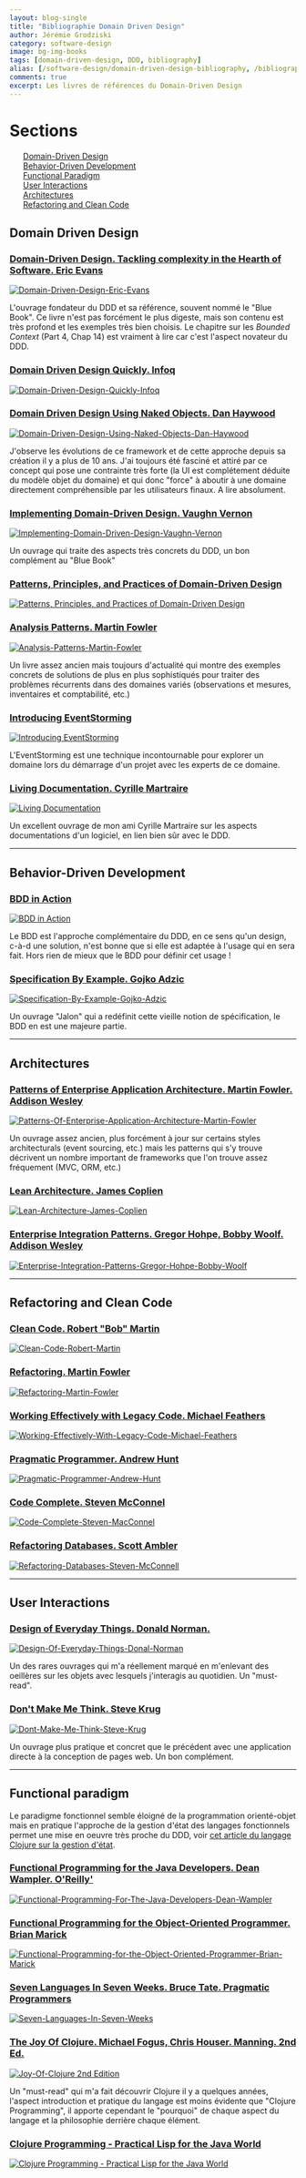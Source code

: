 ```yaml
---
layout: blog-single
title: "Bibliographie Domain Driven Design"
author: Jérémie Grodziski
category: software-design
image: bg-img-books
tags: [domain-driven-design, DDD, bibliography]
alias: [/software-design/domain-driven-design-bibliography, /bibliography]
comments: true
excerpt: Les livres de références du Domain-Driven Design
---
```


# Sections

<div class="maruku_toc">
    <ul style="list-style: none;">
        <li>
            <a href="#domain_driven_design">Domain-Driven Design</a>
        </li>
        <li>
            <a href="#bdd">Behavior-Driven Development</a>
        </li>
        <li>
            <a href="#other_paradigms_fp_logical_">Functional Paradigm</a>
        </li>
        <li>
            <a href="#user_interactions">User Interactions</a>
        </li>
        <li>
            <a href="#architectures">Architectures</a>
        </li>
        <li>
            <a href="#refactoring_and_clean_code">Refactoring and Clean Code</a>
        </li>
    </ul>
</div>

## <a name="domain_driven_design"></a>Domain Driven Design

### [Domain-Driven Design. Tackling complexity in the Hearth of Software. Eric Evans](http://www.amazon.fr/gp/product/0321125215/ref=as_li_tf_tl?ie=UTF8&amp;tag=wwwgrodziskic-21&amp;linkCode=as2&amp;camp=1642&amp;creative=6746&amp;creativeASIN=0321125215)
[![Domain-Driven-Design-Eric-Evans](/img/books/Domain-Driven-Design-Eric-Evans.png)](http://www.amazon.fr/gp/product/0321125215/ref=as_li_tf_tl?ie=UTF8&amp;tag=wwwgrodziskic-21&amp;linkCode=as2&amp;camp=1642&amp;creative=6746&amp;creativeASIN=0321125215)

L'ouvrage fondateur du DDD et sa référence, souvent nommé le "Blue Book". Ce livre n'est pas forcément le plus digeste, mais son contenu est très profond et les exemples très bien choisis. Le chapitre sur les _Bounded Context_ (Part 4, Chap 14) est vraiment à lire car c'est l'aspect novateur du DDD.

### [Domain Driven Design Quickly. Infoq](http://www.infoq.com/minibooks/domain-driven-design-quickly)
[![Domain-Driven-Design-Quickly-Infoq](/img/books/Domain-Driven-Design-Quickly-Infoq.png)](http://www.infoq.com/minibooks/domain-driven-design-quickly)

### [Domain Driven Design Using Naked Objects. Dan Haywood](http://www.amazon.fr/gp/product/1934356441/ref=as_li_tf_tl?ie=UTF8&amp;tag=wwwgrodziskic-21&amp;linkCode=as2&amp;camp=1642&amp;creative=6746&amp;creativeASIN=1934356441)
[![Domain-Driven-Design-Using-Naked-Objects-Dan-Haywood](/img/books/Domain-Driven-Design-Using-Naked-Objects-Dan-Haywood.png)](http://www.amazon.fr/gp/product/1934356441/ref=as_li_tf_tl?ie=UTF8&amp;tag=wwwgrodziskic-21&amp;linkCode=as2&amp;camp=1642&amp;creative=6746&amp;creativeASIN=1934356441)

J'observe les évolutions de ce framework et de cette approche depuis sa création il y a plus de 10 ans. J'ai toujours été fasciné et attiré par ce concept qui pose une contrainte très forte (la UI est complétement déduite du modèle objet du domaine) et qui donc "force" à aboutir à une domaine directement compréhensible par les utilisateurs finaux. A lire absolument.

### [Implementing Domain-Driven Design. Vaughn Vernon](http://www.amazon.com/Implementing-Domain-Driven-Design-Vaughn-Vernon/dp/0321834577)
[![Implementing-Domain-Driven-Design-Vaughn-Vernon](/img/books/Implementing-Domain-Driven-Design-Vaughn-Vernon.png)](http://www.amazon.com/Implementing-Domain-Driven-Design-Vaughn-Vernon/dp/0321834577)

Un ouvrage qui traite des aspects très concrets du DDD, un bon complément au "Blue Book"

### [Patterns, Principles, and Practices of Domain-Driven Design](http://www.wrox.com/WileyCDA/WroxTitle/Patterns-Principles-and-Practices-of-Domain-Driven-Design.productCd-1118714709.html)
[![Patterns, Principles, and Practices of Domain-Driven Design](/img/books/patterns-principles-practices-of-domain-driven-design.png)](http://www.wrox.com/WileyCDA/WroxTitle/Patterns-Principles-and-Practices-of-Domain-Driven-Design.productCd-1118714709.html)

### [Analysis Patterns. Martin Fowler](http://www.amazon.fr/gp/product/0201895420/ref=as_li_qf_sp_asin_il_tl?ie=UTF8&amp;tag=wwwgrodziskic-21&amp;linkCode=as2&amp;camp=1642&amp;creative=6746&amp;creativeASIN=0201895420)		
[![Analysis-Patterns-Martin-Fowler](/img/books/Analysis-Patterns-Martin-Fowler.png)](http://www.amazon.fr/gp/product/0201895420/ref=as_li_qf_sp_asin_il_tl?ie=UTF8&amp;tag=wwwgrodziskic-21&amp;linkCode=as2&amp;camp=1642&amp;creative=6746&amp;creativeASIN=0201895420)

Un livre assez ancien mais toujours d'actualité qui montre des exemples concrets de solutions de plus en plus sophistiqués pour traiter des problèmes récurrents dans des domaines variés (observations et mesures, inventaires et comptabilité, etc.)

### [Introducing EventStorming](https://leanpub.com/introducing_eventstorming)
[![Introducing EventStorming](/img/books/introducing-event-storming-alberto-brandolini.png)](https://leanpub.com/introducing_eventstorming)

L'EventStorming est une technique incontournable pour explorer un domaine lors du démarrage d'un projet avec les experts de ce domaine.

### [Living Documentation. Cyrille Martraire](https://leanpub.com/livingdocumentation)
[![Living Documentation](/img/books/living-documentation-cyrille-martraire.png)](https://leanpub.com/livingdocumentation)

Un excellent ouvrage de mon ami Cyrille Martraire sur les aspects documentations d'un logiciel, en lien bien sûr avec le DDD.

* * *

## <a name="bdd"></a>Behavior-Driven Development

### [BDD in Action](https://www.manning.com/books/bdd-in-action)
[![BDD in Action](/img/books/bdd-in-action-john-ferguson-smart.png)](https://www.manning.com/books/bdd-in-action)

Le BDD est l'approche complémentaire du DDD, en ce sens qu'un design, c-à-d une solution, n'est bonne que si elle est adaptée à l'usage qui en sera fait. Hors rien de mieux que le BDD pour définir cet usage !


### [Specification By Example. Gojko Adzic](http://www.amazon.fr/gp/product/1617290084/ref=as_li_tf_tl?ie=UTF8&amp;tag=wwwgrodziskic-21&amp;linkCode=as2&amp;camp=1642&amp;creative=6746&amp;creativeASIN=1617290084)
[![Specification-By-Example-Gojko-Adzic](/img/books/Specification-By-Example-Gojko-Adzic.png)](http://www.amazon.fr/gp/product/1617290084/ref=as_li_tf_tl?ie=UTF8&amp;tag=wwwgrodziskic-21&amp;linkCode=as2&amp;camp=1642&amp;creative=6746&amp;creativeASIN=1617290084)

Un ouvrage "Jalon" qui a redéfinit cette vieille notion de spécification, le BDD en est une majeure partie.

* * *

## <a name="architectures"></a>Architectures

### [Patterns of Enterprise Application Architecture. Martin Fowler. Addison Wesley](http://www.amazon.fr/gp/product/0321127420/ref=as_li_tf_tl?ie=UTF8&amp;tag=wwwgrodziskic-21&amp;linkCode=as2&amp;camp=1642&amp;creative=6746&amp;creativeASIN=0321127420)
[![Patterns-Of-Enterprise-Application-Architecture-Martin-Fowler](/img/books/Patterns-Of-Enterprise-Application-Architecture-Martin-Fowler.png)](http://www.amazon.fr/gp/product/0321127420/ref=as_li_tf_tl?ie=UTF8&amp;tag=wwwgrodziskic-21&amp;linkCode=as2&amp;camp=1642&amp;creative=6746&amp;creativeASIN=0321127420)

Un ouvrage assez ancien, plus forcément à jour sur certains styles architecturals (event sourcing, etc.) mais les patterns qui s'y trouve décrivent un nombre important de frameworks que l'on trouve assez fréquement (MVC, ORM, etc.)

### [Lean Architecture. James Coplien](http://www.amazon.fr/gp/product/0470684208/ref=as_li_tf_tl?ie=UTF8&amp;tag=wwwgrodziskic-21&amp;linkCode=as2&amp;camp=1642&amp;creative=6746&amp;creativeASIN=0470684208)
[![Lean-Architecture-James-Coplien](/img/books/Lean-Architecture-James-Coplien.png)](http://www.amazon.fr/gp/product/0470684208/ref=as_li_tf_tl?ie=UTF8&amp;tag=wwwgrodziskic-21&amp;linkCode=as2&amp;camp=1642&amp;creative=6746&amp;creativeASIN=0470684208)

### [Enterprise Integration Patterns. Gregor Hohpe, Bobby Woolf. Addison Wesley](http://www.amazon.fr/gp/product/0321200683/ref=as_li_tf_tl?ie=UTF8&amp;tag=wwwgrodziskic-21&amp;linkCode=as2&amp;camp=1642&amp;creative=6746&amp;creativeASIN=0321200683)
[![Enterprise-Integration-Patterns-Gregor-Hohpe-Bobby-Woolf](/img/books/Enterprise-Integration-Patterns-Gregor-Hohpe-Bobby-Woolf.png)](http://www.amazon.fr/gp/product/0321200683/ref=as_li_tf_tl?ie=UTF8&amp;tag=wwwgrodziskic-21&amp;linkCode=as2&amp;camp=1642&amp;creative=6746&amp;creativeASIN=0321200683)

* * * 

## <a name="refactoring_and_clean_code"></a>Refactoring and Clean Code

### [Clean Code. Robert "Bob" Martin](http://www.amazon.fr/Clean-Code-Handbook-Software-Craftsmanship/dp/0132350882)
[![Clean-Code-Robert-Martin](/img/books/Clean-Code-Robert-Martin.png)](http://www.amazon.fr/Clean-Code-Handbook-Software-Craftsmanship/dp/0132350882)

### [Refactoring. Martin Fowler](http://www.amazon.fr/Refactoring-Improving-Design-Existing-Code/dp/0201485672)
[![Refactoring-Martin-Fowler](/img/books/Refactoring-Martin-Fowler.png)](http://www.amazon.fr/Refactoring-Improving-Design-Existing-Code/dp/0201485672)

### [Working Effectively with Legacy Code. Michael Feathers](http://www.amazon.fr/Working-Effectively-Legacy-Michael-Feathers/dp/0131177052)
[![Working-Effectively-With-Legacy-Code-Michael-Feathers](/img/books/Working-Effectively-With-Legacy-Code-Michael-Feathers.png)](http://www.amazon.fr/Working-Effectively-Legacy-Michael-Feathers/dp/0131177052)

### [Pragmatic Programmer. Andrew Hunt](http://www.amazon.fr/Pragmatic-programmer-journeyman-Andrew-Hunt/dp/020161622X)
[![Pragmatic-Programmer-Andrew-Hunt](/img/books/Pragmatic-Programmer-Andrew-Hunt.png)](http://www.amazon.fr/Pragmatic-programmer-journeyman-Andrew-Hunt/dp/020161622X)

### [Code Complete. Steven McConnel](http://www.amazon.fr/Code-Complete-Steven-C-McConnell/dp/0735619670)
[![Code-Complete-Steven-MacConnel](/img/books/Code-Complete-Steven-MacConnel.png)](http://www.amazon.fr/Code-Complete-Steven-C-McConnell/dp/0735619670)

### [Refactoring Databases. Scott Ambler](http://www.amazon.fr/gp/product/0321774515/ref=as_li_tf_tl?ie=UTF8&amp;tag=wwwgrodziskic-21&amp;linkCode=as2&amp;camp=1642&amp;creative=6746&amp;creativeASIN=0321774515)
[![Refactoring-Databases-Steven-McConnell](/img/books/Refactoring-Databases-Steven-McConnell.png)](http://www.amazon.fr/gp/product/0321774515/ref=as_li_tf_tl?ie=UTF8&amp;tag=wwwgrodziskic-21&amp;linkCode=as2&amp;camp=1642&amp;creative=6746&amp;creativeASIN=0321774515)


* * *


## <a name="user_interactions"></a>User Interactions

### [Design of Everyday Things. Donald Norman.](http://www.amazon.com/Design-Everyday-Things-Donald-Norman/dp/0465067107)
[![Design-Of-Everyday-Things-Donal-Norman](/img/books/Design-Of-Everyday-Things-Donal-Norman.png)](http://www.amazon.com/Design-Everyday-Things-Donald-Norman/dp/0465067107)

Un des rares ouvrages qui m'a réellement marqué en m'enlevant des oeillères  sur les objets avec lesquels j'interagis au quotidien. Un "must-read".

### [Don't Make Me Think. Steve Krug](http://www.amazon.com/Dont-Make-Me-Think-Usability/dp/0321344758/ref=pd_bxgy_b_img_z)
[![Dont-Make-Me-Think-Steve-Krug](/img/books/Dont-Make-Me-Think-Steve-Krug.png)](http://www.amazon.com/Dont-Make-Me-Think-Usability/dp/0321344758/ref=pd_bxgy_b_img_z)

Un ouvrage plus pratique et concret que le précédent avec une application directe à la conception de pages web. Un bon complément.


* * * 


## <a name="other_paradigms_fp_logical_"></a>Functional paradigm

Le paradigme fonctionnel semble éloigné de la programmation orienté-objet mais en pratique l'approche de la gestion d'état des langages fonctionnels permet une mise en oeuvre très proche du DDD, voir [cet article du langage Clojure sur la gestion d'état](http://clojure.org/about/state).

### [Functional Programming for the Java Developers. Dean Wampler. O'Reilly'](http://www.amazon.fr/gp/product/1449311032/ref=as_li_tf_tl?ie=UTF8&amp;tag=wwwgrodziskic-21&amp;linkCode=as2&amp;camp=1642&amp;creative=6746&amp;creativeASIN=1449311032)
[![Functional-Programming-For-The-Java-Developers-Dean-Wampler](/img/books/Functional-Programming-For-The-Java-Developers-Dean-Wampler.png)](http://www.amazon.fr/gp/product/1449311032/ref=as_li_tf_tl?ie=UTF8&amp;tag=wwwgrodziskic-21&amp;linkCode=as2&amp;camp=1642&amp;creative=6746&amp;creativeASIN=1449311032)

### [Functional Programming for the Object-Oriented Programmer. Brian Marick](https://leanpub.com/fp-oo)
[![Functional-Programming-for-the-Object-Oriented-Programmer-Brian-Marick](/img/books/Functional-Programming-for-the-Object-Oriented-Programmer-Brian-Marick.png)](https://leanpub.com/fp-oo)

### [Seven Languages In Seven Weeks. Bruce Tate. Pragmatic Programmers](http://www.amazon.fr/gp/product/193435659X/ref=as_li_tf_tl?ie=UTF8&amp;tag=wwwgrodziskic-21&amp;linkCode=as2&amp;camp=1642&amp;creative=6746&amp;creativeASIN=193435659X)
[![Seven-Languages-In-Seven-Weeks](/img/books/Seven-Languages-In-Seven-Weeks.png)](http://www.amazon.fr/gp/product/193435659X/ref=as_li_tf_tl?ie=UTF8&amp;tag=wwwgrodziskic-21&amp;linkCode=as2&amp;camp=1642&amp;creative=6746&amp;creativeASIN=193435659X)

### [The Joy Of Clojure. Michael Fogus, Chris Houser. Manning. 2nd Ed.](http://www.manning.com/fogus2/)
[![Joy-Of-Clojure 2nd Edition](/img/books/Joy-Of-Clojure-2nd-Edition.png)](http://www.manning.com/fogus2/)

Un "must-read" qui m'a fait découvrir Clojure il y a quelques années, l'aspect introduction et pratique du langage est moins évidente que "Clojure Programming", il apporte cependant le "pourquoi" de chaque aspect du langage et la philosophie derrière chaque élément.
  
### [Clojure Programming - Practical Lisp for the Java World](http://shop.oreilly.com/product/0636920013754.do)

[![Clojure Programming - Practical Lisp for the Java World](/img/books/clojure-programming.png)](http://shop.oreilly.com/product/0636920013754.do)